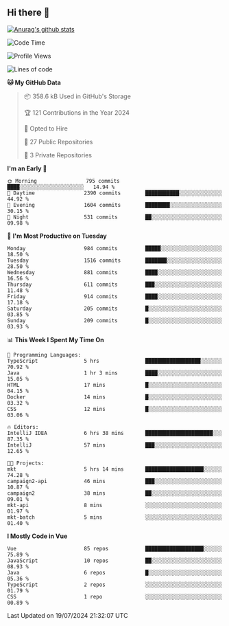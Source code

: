 ## Hi there 👋

[![Anurag's github stats](https://github-readme-stats.vercel.app/api?username=Songwonseok)](https://github.com/anuraghazra/github-readme-stats)



<!--START_SECTION:waka-->
![Code Time](http://img.shields.io/badge/Code%20Time-2%2C927%20hrs-blue)

![Profile Views](http://img.shields.io/badge/Profile%20Views-0-blue)

![Lines of code](https://img.shields.io/badge/From%20Hello%20World%20I%27ve%20Written-34.8%20million%20lines%20of%20code-blue)

**🐱 My GitHub Data** 

> 📦 358.6 kB Used in GitHub's Storage 
 > 
> 🏆 121 Contributions in the Year 2024
 > 
> 💼 Opted to Hire
 > 
> 📜 27 Public Repositories 
 > 
> 🔑 3 Private Repositories 
 > 
**I'm an Early 🐤** 

```text
🌞 Morning                795 commits         ████░░░░░░░░░░░░░░░░░░░░░   14.94 % 
🌆 Daytime                2390 commits        ███████████░░░░░░░░░░░░░░   44.92 % 
🌃 Evening                1604 commits        ████████░░░░░░░░░░░░░░░░░   30.15 % 
🌙 Night                  531 commits         ██░░░░░░░░░░░░░░░░░░░░░░░   09.98 % 
```
📅 **I'm Most Productive on Tuesday** 

```text
Monday                   984 commits         █████░░░░░░░░░░░░░░░░░░░░   18.50 % 
Tuesday                  1516 commits        ███████░░░░░░░░░░░░░░░░░░   28.50 % 
Wednesday                881 commits         ████░░░░░░░░░░░░░░░░░░░░░   16.56 % 
Thursday                 611 commits         ███░░░░░░░░░░░░░░░░░░░░░░   11.48 % 
Friday                   914 commits         ████░░░░░░░░░░░░░░░░░░░░░   17.18 % 
Saturday                 205 commits         █░░░░░░░░░░░░░░░░░░░░░░░░   03.85 % 
Sunday                   209 commits         █░░░░░░░░░░░░░░░░░░░░░░░░   03.93 % 
```


📊 **This Week I Spent My Time On** 

```text
💬 Programming Languages: 
TypeScript               5 hrs               ██████████████████░░░░░░░   70.92 % 
Java                     1 hr 3 mins         ████░░░░░░░░░░░░░░░░░░░░░   15.05 % 
HTML                     17 mins             █░░░░░░░░░░░░░░░░░░░░░░░░   04.15 % 
Docker                   14 mins             █░░░░░░░░░░░░░░░░░░░░░░░░   03.32 % 
CSS                      12 mins             █░░░░░░░░░░░░░░░░░░░░░░░░   03.06 % 

🔥 Editors: 
IntelliJ IDEA            6 hrs 38 mins       ██████████████████████░░░   87.35 % 
IntelliJ                 57 mins             ███░░░░░░░░░░░░░░░░░░░░░░   12.65 % 

🐱‍💻 Projects: 
mkt                      5 hrs 14 mins       ███████████████████░░░░░░   74.28 % 
campaign2-api            46 mins             ███░░░░░░░░░░░░░░░░░░░░░░   10.87 % 
campaign2                38 mins             ██░░░░░░░░░░░░░░░░░░░░░░░   09.01 % 
mkt-api                  8 mins              ░░░░░░░░░░░░░░░░░░░░░░░░░   01.97 % 
mkt-batch                5 mins              ░░░░░░░░░░░░░░░░░░░░░░░░░   01.40 % 
```

**I Mostly Code in Vue** 

```text
Vue                      85 repos            ███████████████████░░░░░░   75.89 % 
JavaScript               10 repos            ██░░░░░░░░░░░░░░░░░░░░░░░   08.93 % 
Java                     6 repos             █░░░░░░░░░░░░░░░░░░░░░░░░   05.36 % 
TypeScript               2 repos             ░░░░░░░░░░░░░░░░░░░░░░░░░   01.79 % 
CSS                      1 repo              ░░░░░░░░░░░░░░░░░░░░░░░░░   00.89 % 
```




 Last Updated on 19/07/2024 21:32:07 UTC
<!--END_SECTION:waka-->
